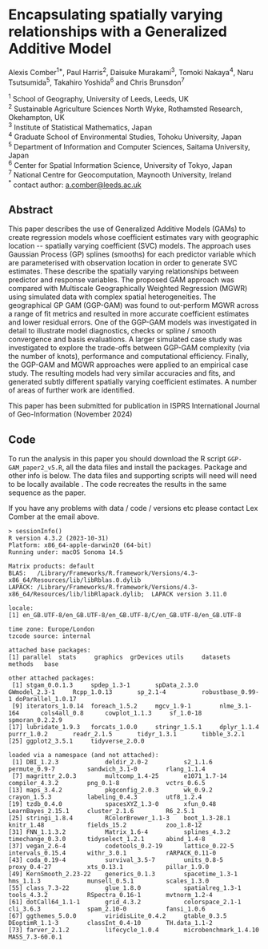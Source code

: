 # Encapsulating spatially varying relationships with a Generalized Additive Model

Alexis Comber<sup>1*</sup>, Paul Harris<sup>2</sup>, Daisuke Murakami<sup>3</sup>, Tomoki Nakaya<sup>4</sup>, Naru Tsutsumida<sup>5</sup>, Takahiro Yoshida<sup>6</sup> and Chris Brunsdon<sup>7</sup>

<sup>1</sup> School of Geography, University of Leeds, Leeds, UK\
<sup>2</sup> Sustainable Agriculture Sciences North Wyke, Rothamsted Research, Okehampton, UK\
<sup>3</sup> Institute of Statistical Mathematics, Japan\
<sup>4</sup> Graduate School of Environmental Studies, Tohoku University, Japan\
<sup>5</sup> Department of Information and Computer Sciences, Saitama University, Japan\
<sup>6</sup> Center for Spatial Information Science, University of Tokyo, Japan\
<sup>7</sup> National Centre for Geocomputation, Maynooth University, Ireland\
<sup>*</sup> contact author: a.comber@leeds.ac.uk

## Abstract
This paper describes the use of Generalized Additive Models (GAMs) to create regression models whose coefficient estimates vary with geographic location -- spatially varying coefficient (SVC) models. The approach uses Gaussian Process (GP) splines (smooths) for each predictor variable which are parameterised with observation location in order to generate SVC estimates. These describe the spatially varying relationships between predictor and response variables. The proposed GAM approach was compared with Multiscale Geographically Weighted Regression (MGWR) using simulated data with complex spatial heterogeneities. The geographical GP GAM (GGP-GAM) was found to out-perform MGWR across a range of fit metrics and resulted in more accurate coefficient estimates and lower residual errors. One of the GGP-GAM models was investigated in detail to illustrate model diagnostics, checks or spline / smooth convergence and basis evaluations. A larger simulated case study was investigated to explore the trade-offs between GGP-GAM complexity (via the number of knots), performance and computational efficiency. Finally, the GGP-GAM and MGWR approaches were applied to an empirical case study. The resulting models had very similar accuracies and fits, and generated subtly different spatially varying coefficient estimates. A number of areas of further work are identified.

This paper has been submitted for publication in ISPRS International Journal of Geo-Information (November 2024)

## Code
To run the analysis in this paper you should download the R script `GGP-GAM_paper2_v5.R`, all the data files and install the packages. Package and other info is below. The data files and supporting scripts will need will need to be locally available . The code recreates the results in the same sequence as the paper. 

If you have any problems with data / code / versions etc please contact Lex Comber at the email above.

```{r}
> sessionInfo()
R version 4.3.2 (2023-10-31)
Platform: x86_64-apple-darwin20 (64-bit)
Running under: macOS Sonoma 14.5

Matrix products: default
BLAS:   /Library/Frameworks/R.framework/Versions/4.3-x86_64/Resources/lib/libRblas.0.dylib 
LAPACK: /Library/Frameworks/R.framework/Versions/4.3-x86_64/Resources/lib/libRlapack.dylib;  LAPACK version 3.11.0

locale:
[1] en_GB.UTF-8/en_GB.UTF-8/en_GB.UTF-8/C/en_GB.UTF-8/en_GB.UTF-8

time zone: Europe/London
tzcode source: internal

attached base packages:
[1] parallel  stats     graphics  grDevices utils     datasets  methods   base     

other attached packages:
 [1] stgam_0.0.1.3     spdep_1.3-1       spData_2.3.0      GWmodel_2.3-1     Rcpp_1.0.13       sp_2.1-4          robustbase_0.99-1 doParallel_1.0.17
 [9] iterators_1.0.14  foreach_1.5.2     mgcv_1.9-1        nlme_3.1-164      cols4all_0.8      cowplot_1.1.3     sf_1.0-18         spmoran_0.2.2.9  
[17] lubridate_1.9.3   forcats_1.0.0     stringr_1.5.1     dplyr_1.1.4       purrr_1.0.2       readr_2.1.5       tidyr_1.3.1       tibble_3.2.1     
[25] ggplot2_3.5.1     tidyverse_2.0.0  

loaded via a namespace (and not attached):
 [1] DBI_1.2.3             deldir_2.0-2          s2_1.1.6              permute_0.9-7         sandwich_3.1-0        rlang_1.1.4          
 [7] magrittr_2.0.3        multcomp_1.4-25       e1071_1.7-14          compiler_4.3.2        png_0.1-8             vctrs_0.6.5          
[13] maps_3.4.2            pkgconfig_2.0.3       wk_0.9.2              crayon_1.5.3          labeling_0.4.3        utf8_1.2.4           
[19] tzdb_0.4.0            spacesXYZ_1.3-0       xfun_0.48             LearnBayes_2.15.1     cluster_2.1.6         R6_2.5.1             
[25] stringi_1.8.4         RColorBrewer_1.1-3    boot_1.3-28.1         knitr_1.48            fields_15.2           zoo_1.8-12           
[31] FNN_1.1.3.2           Matrix_1.6-4          splines_4.3.2         timechange_0.3.0      tidyselect_1.2.1      abind_1.4-8          
[37] vegan_2.6-4           codetools_0.2-19      lattice_0.22-5        intervals_0.15.4      withr_3.0.1           rARPACK_0.11-0       
[43] coda_0.19-4           survival_3.5-7        units_0.8-5           proxy_0.4-27          xts_0.13.1            pillar_1.9.0         
[49] KernSmooth_2.23-22    generics_0.1.3        spacetime_1.3-1       hms_1.1.3             munsell_0.5.1         scales_1.3.0         
[55] class_7.3-22          glue_1.8.0            spatialreg_1.3-1      tools_4.3.2           RSpectra_0.16-1       mvtnorm_1.2-4        
[61] dotCall64_1.1-1       grid_4.3.2            colorspace_2.1-1      cli_3.6.3             spam_2.10-0           fansi_1.0.6          
[67] ggthemes_5.0.0        viridisLite_0.4.2     gtable_0.3.5          DEoptimR_1.1-3        classInt_0.4-10       TH.data_1.1-2        
[73] farver_2.1.2          lifecycle_1.0.4       microbenchmark_1.4.10 MASS_7.3-60.0.1      
```

